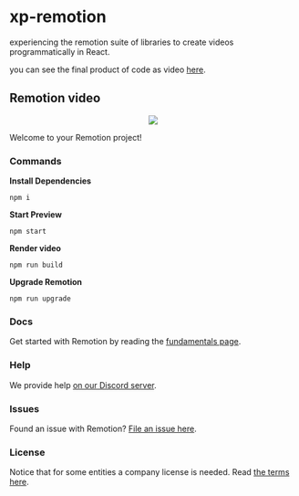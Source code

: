 # xp-remotion
experiencing the remotion suite of libraries to create videos programmatically in React.  

you can see the final product of code as video [here](https://github.com/cjfswd/test-remotion/blob/deploy/video.mp4?raw=true). 

## Remotion video

<p align="center">
  <a href="https://github.com/remotion-dev/logo">
    <img src="https://github.com/remotion-dev/logo/raw/main/withtitle/element-0.png">
  </a>
</p>

Welcome to your Remotion project!

### Commands

**Install Dependencies**

```console
npm i
```

**Start Preview**

```console
npm start
```

**Render video**

```console
npm run build
```

**Upgrade Remotion**

```console
npm run upgrade
```

### Docs

Get started with Remotion by reading the [fundamentals page](https://www.remotion.dev/docs/the-fundamentals).

### Help

We provide help [on our Discord server](https://discord.gg/6VzzNDwUwV).

### Issues

Found an issue with Remotion? [File an issue here](https://github.com/remotion-dev/remotion/issues/new).

### License

Notice that for some entities a company license is needed. Read [the terms here](https://github.com/remotion-dev/remotion/blob/main/LICENSE.md).
